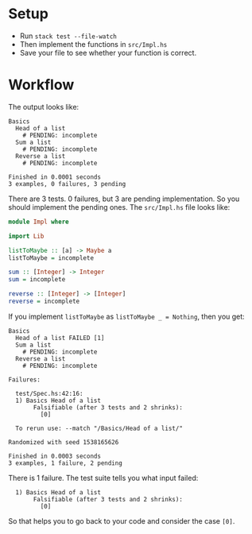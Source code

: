 # Setup

* Run `stack test --file-watch`
* Then implement the functions in `src/Impl.hs`
* Save your file to see whether your function is correct.

# Workflow

The output looks like:

    Basics
      Head of a list
        # PENDING: incomplete
      Sum a list
        # PENDING: incomplete
      Reverse a list
        # PENDING: incomplete

    Finished in 0.0001 seconds
    3 examples, 0 failures, 3 pending

There are 3 tests. 0 failures, but 3 are pending implementation. So
you should implement the pending ones. The `src/Impl.hs` file looks
like:

``` haskell
module Impl where

import Lib

listToMaybe :: [a] -> Maybe a
listToMaybe = incomplete

sum :: [Integer] -> Integer
sum = incomplete

reverse :: [Integer] -> [Integer]
reverse = incomplete
```

If you implement `listToMaybe` as `listToMaybe _ = Nothing`, then you
get:

    Basics
      Head of a list FAILED [1]
      Sum a list
        # PENDING: incomplete
      Reverse a list
        # PENDING: incomplete

    Failures:

      test/Spec.hs:42:16:
      1) Basics Head of a list
           Falsifiable (after 3 tests and 2 shrinks):
             [0]

      To rerun use: --match "/Basics/Head of a list/"

    Randomized with seed 1538165626

    Finished in 0.0003 seconds
    3 examples, 1 failure, 2 pending

There is 1 failure. The test suite tells you what input failed:

      1) Basics Head of a list
           Falsifiable (after 3 tests and 2 shrinks):
             [0]

So that helps you to go back to your code and consider the case `[0]`.
